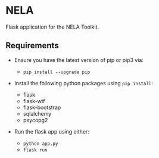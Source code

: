 # NELA

Flask application for the NELA Toolkit.

## Requirements

* Ensure you have the latest version of pip or pip3 via:
    * `pip install --upgrade pip`

* Install the following python packages using `pip install`:
    * flask
    * flask-wtf
    * flask-bootstrap
    * sqlalchemy
    * psycopg2

* Run the flask app using either:
    * `python app.py`
    * `flask run`